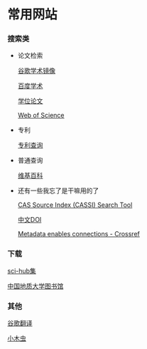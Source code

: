 # 常用网站

### 搜索类

- 论文检索

  [谷歌学术镜像](http://ac.scmor.com/)

  [百度学术](http://xueshu.baidu.com/)

  [学位论文](http://pqdt.calis.edu.cn/)

  [Web of Science](http://apps.webofknowledge.com/WOS_GeneralSearch_input.do;jsessionid=775F0E8D68C82A408286994D94D5FC63?product=WOS&search_mode=GeneralSearch&SID=6DrKl4aRzx9UG9dwtGk&preferencesSaved=)

- 专利

  [专利查询](http://cpquery.sipo.gov.cn/)

- 普通查询

  [维基百科](https://en.wikipedia.org/wiki/Main_Page)

- 还有一些我忘了是干嘛用的了

  [CAS Source Index (CASSI) Search Tool](https://cassi.cas.org/search.jsp)

  [中文DOI](http://www.chinadoi.cn/portal/index.htm)

  [Metadata enables connections - Crossref](https://www.crossref.org/)



### 下载

[sci-hub集](http://tool.yovisun.com/scihub/)

[中国地质大学图书馆](http://www.lib.cug.edu.cn/)



### 其他

[谷歌翻译](https://translate.google.cn/)

[小木虫](http://muchong.com/bbs/)

